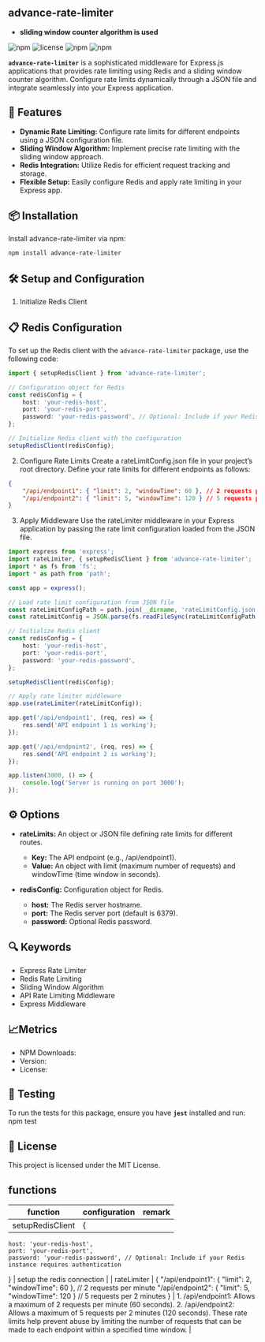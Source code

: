 ## advance-rate-limiter
- **sliding window counter algorithm is used**

![npm](https://img.shields.io/npm/v/advance-rate-limiter)
![license](https://img.shields.io/badge/license-MIT-green)
![npm](https://img.shields.io/npm/v/rate-limiter)
![npm](https://img.shields.io/npm/dw/rate-limiter)

**`advance-rate-limiter`** is a sophisticated middleware for Express.js applications that provides rate limiting using Redis and a sliding window counter algorithm. Configure rate limits dynamically through a JSON file and integrate seamlessly into your Express application.

## 🚀 Features

-   **Dynamic Rate Limiting:** Configure rate limits for different endpoints using a JSON configuration file.
-   **Sliding Window Algorithm:** Implement precise rate limiting with the sliding window approach.
-   **Redis Integration:** Utilize Redis for efficient request tracking and storage.
-   **Flexible Setup:** Easily configure Redis and apply rate limiting in your Express app.

## 📦 Installation

Install advance-rate-limiter via npm:

```bash
npm install advance-rate-limiter
```

## 🛠️ Setup and Configuration

1. Initialize Redis Client

## 📋 Redis Configuration

To set up the Redis client with the `advance-rate-limiter` package, use the following code:

```typescript
import { setupRedisClient } from 'advance-rate-limiter';

// Configuration object for Redis
const redisConfig = {
    host: 'your-redis-host',
    port: 'your-redis-port',
    password: 'your-redis-password', // Optional: Include if your Redis instance requires authentication
};

// Initialize Redis client with the configuration
setupRedisClient(redisConfig);
```

2. Configure Rate Limits
   Create a rateLimitConfig.json file in your project’s root directory. Define your rate limits for different endpoints as follows:

```json
{
    "/api/endpoint1": { "limit": 2, "windowTime": 60 }, // 2 requests per minute
    "/api/endpoint2": { "limit": 5, "windowTime": 120 } // 5 requests per 2 minutes
}
```

3. Apply Middleware
   Use the rateLimiter middleware in your Express application by passing the rate limit configuration loaded from the JSON file.

```typescript
import express from 'express';
import rateLimiter, { setupRedisClient } from 'advance-rate-limiter';
import * as fs from 'fs';
import * as path from 'path';

const app = express();

// Load rate limit configuration from JSON file
const rateLimitConfigPath = path.join(__dirname, 'rateLimitConfig.json');
const rateLimitConfig = JSON.parse(fs.readFileSync(rateLimitConfigPath, 'utf8'));

// Initialize Redis client
const redisConfig = {
    host: 'your-redis-host',
    port: 'your-redis-port',
    password: 'your-redis-password',
};

setupRedisClient(redisConfig);

// Apply rate limiter middleware
app.use(rateLimiter(rateLimitConfig));

app.get('/api/endpoint1', (req, res) => {
    res.send('API endpoint 1 is working');
});

app.get('/api/endpoint2', (req, res) => {
    res.send('API endpoint 2 is working');
});

app.listen(3000, () => {
    console.log('Server is running on port 3000');
});
```

## ⚙️ Options
- **rateLimits:** An object or JSON file defining rate limits for different routes.
    - **Key:** The API endpoint (e.g., /api/endpoint1).
    - **Value:** An object with limit (maximum number of requests) and windowTime (time window in seconds).

- **redisConfig:** Configuration object for Redis.
    - **host:** The Redis server hostname.
    - **port:** The Redis server port (default is 6379).
    - **password:** Optional Redis password.

## 🔍 Keywords

- Express Rate Limiter
- Redis Rate Limiting
- Sliding Window Algorithm
- API Rate Limiting Middleware
- Express Middleware

## 📈Metrics

- NPM Downloads:
- Version:
- License:

## 🧪 Testing

To run the tests for this package, ensure you have **`jest`** installed and run:
npm test

## 📜 License

This project is licensed under the MIT License.


## functions

| function | configuration | remark |
|----------|---------------|--------|
| setupRedisClient |{
    host: 'your-redis-host',
    port: 'your-redis-port',
    password: 'your-redis-password', // Optional: Include if your Redis instance requires authentication
}  | setup the redis connection |
| rateLimiter | {
    "/api/endpoint1": { "limit": 2, "windowTime": 60 }, // 2 requests per minute
    "/api/endpoint2": { "limit": 5, "windowTime": 120 } // 5 requests per 2 minutes
} | 1. /api/endpoint1: Allows a maximum of 2 requests per minute (60 seconds).
    2. /api/endpoint2: Allows a maximum of 5 requests per 2 minutes (120 seconds).
    These rate limits help prevent abuse by limiting the number of requests that can be made to each endpoint within a specified time window. |
